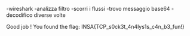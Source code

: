 -wireshark
-analizza filtro
-scorri i flussi
-trovo messaggio base64
-decodifico diverse volte

Good job ! You found the flag: INSA{TCP_s0ck3t_4n4lys1s_c4n_b3_fun!}
